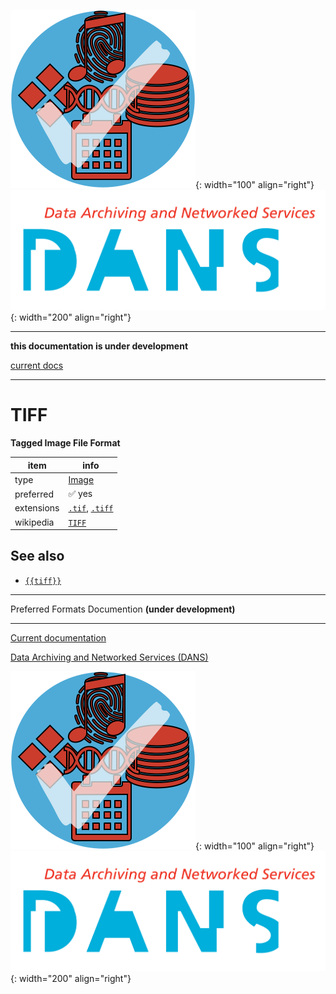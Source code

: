 ![img](../images/formats.png){: width="100" align="right"}
![img](../images/DANS.png){: width="200" align="right"}

---

**this documentation is under development**

[current docs]({{preferredFormats}})

---



# TIFF

**Tagged Image File Format**

item | info
--- | ---
type | [Image](../dataTypes/image.md)
preferred | ✅ yes
extensions | [`.tif`](../extensions/tif.md), [`.tiff`](../extensions/tiff.md)
wikipedia | [`TIFF`]({{wikipedia}}/TIFF)



## See also
*   [`{{tiff}}`]({{tiff}})




---

Preferred Formats Documention **(under development)**

---

[Current documentation]({{preferredFormats}})

[Data Archiving and Networked Services (DANS)]({{dans}})

![img](../images/formats.png){: width="100" align="right"}
![img](../images/DANS.png){: width="200" align="right"}
